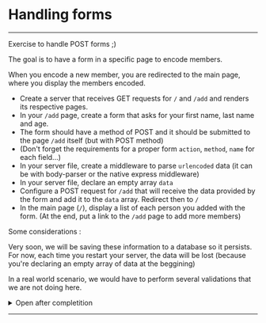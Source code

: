 # Handling forms

---

Exercise to handle POST forms ;)

The goal is to have a form in a specific page to encode members.

When you encode a new member, you are redirected to the main page, where you display the members encoded.

- Create a server that receives GET requests for `/` and `/add` and renders its respective pages.
- In your `/add` page, create a form that asks for your first name, last name and age.
- The form should have a method of POST and it should be submitted to the page `/add` itself (but with POST method)
- (Don't forget the requirements for a proper form `action`, `method`, `name` for each field...)
- In your server file, create a middleware to parse `urlencoded` data (it can be with body-parser or the native express middleware)
- In your server file, declare an empty array `data`
- Configure a POST request for `/add` that will receive the data provided by the form and add it to the `data` array. Redirect then to `/`
- In the main page (`/`), display a list of each person you added with the form. (At the end, put a link to the `/add` page to add more members)

Some considerations :

Very soon, we will be saving these information to a database so it persists. For now, each time you restart your server, the data will be lost (because you're declaring an empty array of data at the beggining)

In a real world scenario, we would have to perform several validations that we are not doing here.

<details>
<summary>Open after completition</summary>
<br>

In your `add.ejs` :

```html
<form action="" method="POST">
  <input type="text" placeholder="First Name" name="firstName" />
  <input type="text" placeholder="Last Name" name="lastName" />
  <button>Submit</button>
</form>
```

(When you don't specify a path to `action`, it submits to the page itself. Which is what we want here)

In `app.js` :

```js
const express = require("express");
const app = express();

app.use(express.urlencoded({ extended: true }));

app.set("view engine", "ejs");

const data = [];

app.get("/", (req, res) => {
  res.render("index", { data });
});

app.get("/add", (req, res) => {
  res.render("add");
});

app.post("/add", (req, res) => {
  data.push(req.body);
  res.redirect("/");
});

app.listen(3000, () => {
  console.log("listening to port 3000");
});
```

And in the `index` page :

```html
<p>Here is the list of members :</p>
<hr />
<% data.forEach((member)=>{ %>
<h3><%= member.firstName + ' ' + member.lastName %></h3>
<hr />
<% }) %>
<a href="/form">Add member</a>
```

</details>

---
